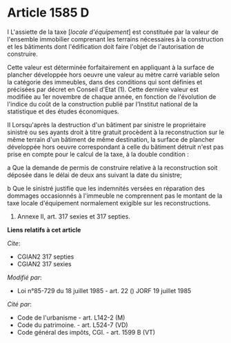 # Article 1585 D

I  L'assiette de la taxe [*locale d'équipement*] est constituée par la valeur de l'ensemble immobilier comprenant les
terrains nécessaires à la construction et les bâtiments dont l'édification doit faire l'objet de l'autorisation de
construire.

Cette valeur est déterminée forfaitairement en appliquant à la surface de plancher développée hors oeuvre une valeur au mètre
carré variable selon la catégorie des immeubles, dans des conditions qui sont définies et précisées par décret en Conseil
d'Etat (1). Cette dernière valeur est modifiée au 1er novembre de chaque année, en fonction de l'évolution de l'indice du
coût de la construction publié par l'Institut national de la statistique et des études économiques.

II  Lorsqu'après la destruction d'un bâtiment par sinistre le propriétaire sinistré ou ses ayants droit à titre gratuit
procèdent à la reconstruction sur le même terrain d'un bâtiment de même destination, la surface de plancher développée hors
oeuvre correspondant à celle du bâtiment détruit n'est pas prise en compte pour le calcul de la taxe, à la double condition :

a  Que la demande de permis de construire relative à la reconstruction soit déposée dans le délai de deux ans suivant la date
du sinistre;

b  Que le sinistré justifie que les indemnités versées en réparation des dommages occasionnés à l'immeuble ne comprennent pas
le montant de la taxe locale d'équipement normalement exigible sur les reconstructions.

1)  Annexe II, art. 317 sexies et 317 septies.

**Liens relatifs à cet article**

_Cite_:

  - CGIAN2 317 septies
  - CGIAN2 317 sexies

_Modifié par_:

  - Loi n°85-729 du 18 juillet 1985 - art. 22 () JORF 19 juillet 1985

_Cité par_:

  - Code de l'urbanisme - art. L142-2 (M)
  - Code du patrimoine. - art. L524-7 (VD)
  - Code général des impôts, CGI. - art. 1599 B (VT)
